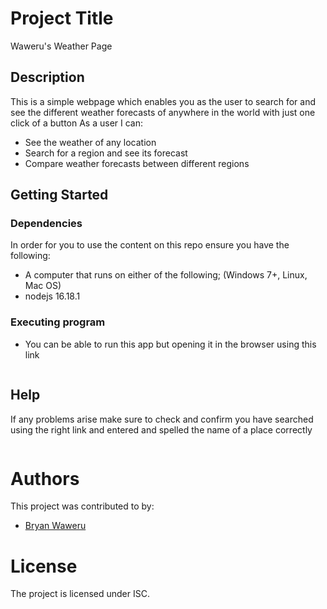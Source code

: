 # Project Title

Waweru's Weather Page

## Description
This is a simple webpage which enables you as the user to search for and see the different weather forecasts of anywhere in the world with just one click of a button
As a user I can:
* See the weather of any location
* Search for a region and see its forecast
* Compare weather forecasts between different regions


## Getting Started

### Dependencies

In order for you to use the content on this repo ensure you have the following:

* A computer that runs on either of the following; (Windows 7+, Linux, Mac OS)
* nodejs 16.18.1

### Executing program

* You can be able to run this app but opening it in the browser using this link 
<!-- * add deployed link here -->
```

```

## Help

If any problems arise make sure to check and confirm you have searched using the right link and entered and spelled the name of a place correctly
```

```

# Authors
This project was contributed to by:
- [Bryan Waweru](https://github.com/Bwaweru12345)

# License
The project is licensed under ISC.
